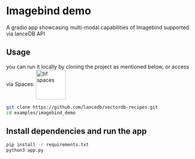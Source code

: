 # Imagebind demo

A gradio app showcasing multi-modal capabilities of Imagebind supported via lanceDB API

## Usage
you can run it locally by cloning the project as mentioned below, or access via Spaces: <a href="https://huggingface.co/spaces/raghavd99/imagebind2"><img src="https://huggingface.co/datasets/huggingface/brand-assets/resolve/main/hf-logo-with-title.svg" alt="hf spaces" style="width: 80px; vertical-align: middle; background-color: white;"></a>

```bash
git clone https://github.com/lancedb/vectordb-recipes.git
cd examples/imagebind_demo
```
## Install dependencies and run the app
```bash
pip install -r requirements.txt
python3 app.py
```
